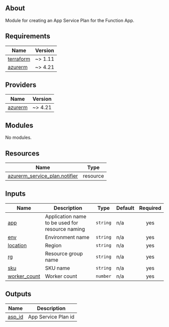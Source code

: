 <!-- BEGIN_TF_DOCS -->


## About

Module for creating an App Service Plan for the Function App.

## Requirements

| Name | Version |
|------|---------|
| <a name="requirement_terraform"></a> [terraform](#requirement\_terraform) | ~> 1.11 |
| <a name="requirement_azurerm"></a> [azurerm](#requirement\_azurerm) | ~> 4.21 |

## Providers

| Name | Version |
|------|---------|
| <a name="provider_azurerm"></a> [azurerm](#provider\_azurerm) | ~> 4.21 |

## Modules

No modules.

## Resources

| Name | Type |
|------|------|
| [azurerm_service_plan.notifier](https://registry.terraform.io/providers/hashicorp/azurerm/latest/docs/resources/service_plan) | resource |

## Inputs

| Name | Description | Type | Default | Required |
|------|-------------|------|---------|:--------:|
| <a name="input_app"></a> [app](#input\_app) | Application name to be used for resource naming | `string` | n/a | yes |
| <a name="input_env"></a> [env](#input\_env) | Environment name | `string` | n/a | yes |
| <a name="input_location"></a> [location](#input\_location) | Region | `string` | n/a | yes |
| <a name="input_rg"></a> [rg](#input\_rg) | Resource group name | `string` | n/a | yes |
| <a name="input_sku"></a> [sku](#input\_sku) | SKU name | `string` | n/a | yes |
| <a name="input_worker_count"></a> [worker\_count](#input\_worker\_count) | Worker count | `number` | n/a | yes |

## Outputs

| Name | Description |
|------|-------------|
| <a name="output_asp_id"></a> [asp\_id](#output\_asp\_id) | App Service Plan id |

<!-- END_TF_DOCS -->